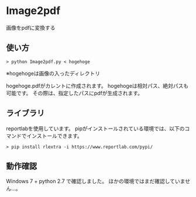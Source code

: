 # Image2pdf
画像をpdfに変換する

## 使い方
```
> python Image2pdf.py < hogehoge
```
※hogehogeは画像の入ったディレクトリ

hogehoge.pdfがカレントに作成されます。
hogehogeは相対パス、絶対パスも可能です。
その際は、指定したパスにpdfが生成されます。

## ライブラリ
reportlabを使用しています。
pipがインストールされている環境では、以下のコマンドでインストールできます。
```
> pip install rlextra -i https://www.reportlab.com/pypi/
```

## 動作確認
Windows 7 + python 2.7 で確認しました。
ほかの環境ではまだ確認していません...。


